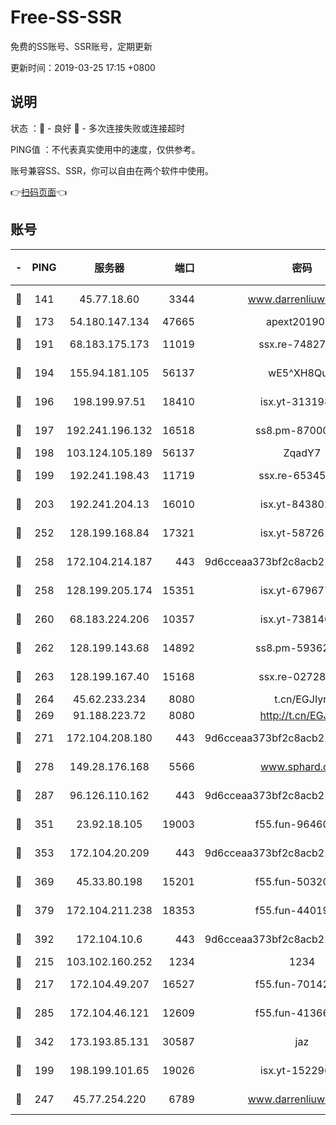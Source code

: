 # Free-SS-SSR

免费的SS账号、SSR账号，定期更新

更新时间：2019-03-25 17:15 +0800

## 说明

状态     ：🙂 - 良好 🙁 - 多次连接失败或连接超时

PING值   ：不代表真实使用中的速度，仅供参考。

账号兼容SS、SSR，你可以自由在两个软件中使用。

👉[扫码页面](https://liesauer.github.io/Free-SS-SSR/)👈

## 账号

|-|PING|服务器|端口|密码|加密方式|区域|
|:----:|:----:|:-----:|-----:|:----:|:----:|:----:|
|🙂|141|45.77.18.60|3344|www.darrenliuwei.com|aes-256-cfb|JP|
|🙂|173|54.180.147.134|47665|apext2019001|chacha20|KR|
|🙂|191|68.183.175.173|11019|ssx.re-74827421|aes-256-cfb|US|
|🙂|194|155.94.181.105|56137|wE5^XH8Quw|aes-256-cfb|US|
|🙂|196|198.199.97.51|18410|isx.yt-31319888|aes-256-cfb|US|
|🙂|197|192.241.196.132|16518|ss8.pm-87000545|aes-256-cfb|US|
|🙂|198|103.124.105.189|56137|ZqadY7|chacha20|CN|
|🙂|199|192.241.198.43|11719|ssx.re-65345978|aes-256-cfb|US|
|🙂|203|192.241.204.13|16010|isx.yt-84380277|aes-256-cfb|US|
|🙂|252|128.199.168.84|17321|isx.yt-58726125|aes-256-cfb|SG|
|🙂|258|172.104.214.187|443|9d6cceaa373bf2c8acb22e60b6a58be6|aes-256-cfb|US|
|🙂|258|128.199.205.174|15351|isx.yt-67967792|aes-256-cfb|SG|
|🙂|260|68.183.224.206|10357|isx.yt-73814044|aes-256-cfb|SG|
|🙂|262|128.199.143.68|14892|ss8.pm-59362021|aes-256-cfb|SG|
|🙂|263|128.199.167.40|15168|ssx.re-02728847|aes-256-cfb|SG|
|🙂|264|45.62.233.234|8080|t.cn/EGJIyrl|rc4-md5|CA|
|🙂|269|91.188.223.72|8080|http://t.cn/EGJIyrl|rc4-md5|RU|
|🙂|271|172.104.208.180|443|9d6cceaa373bf2c8acb22e60b6a58be6|aes-256-cfb|US|
|🙂|278|149.28.176.168|5566|www.sphard.com|aes-256-cfb|AU|
|🙂|287|96.126.110.162|443|9d6cceaa373bf2c8acb22e60b6a58be6|aes-256-cfb|US|
|🙂|351|23.92.18.105|19003|f55.fun-96460512|aes-256-cfb|US|
|🙂|353|172.104.20.209|443|9d6cceaa373bf2c8acb22e60b6a58be6|aes-256-cfb|US|
|🙂|369|45.33.80.198|15201|f55.fun-50320612|aes-256-cfb|US|
|🙂|379|172.104.211.238|18353|f55.fun-44019178|aes-256-cfb|US|
|🙂|392|172.104.10.6|443|9d6cceaa373bf2c8acb22e60b6a58be6|aes-256-cfb|US|
|🙂|215|103.102.160.252|1234|1234|rc4-md5|JP|
|🙂|217|172.104.49.207|16527|f55.fun-70142394|aes-256-cfb|SG|
|🙂|285|172.104.46.121|12609|f55.fun-41366697|aes-256-cfb|SG|
|🙂|342|173.193.85.131|30587|jaz|aes-256-cfb|US|
|🙁|199|198.199.101.65|19026|isx.yt-15229699|aes-256-cfb|US|
|🙁|247|45.77.254.220|6789|www.darrenliuwei.com|aes-256-cfb|SG|
